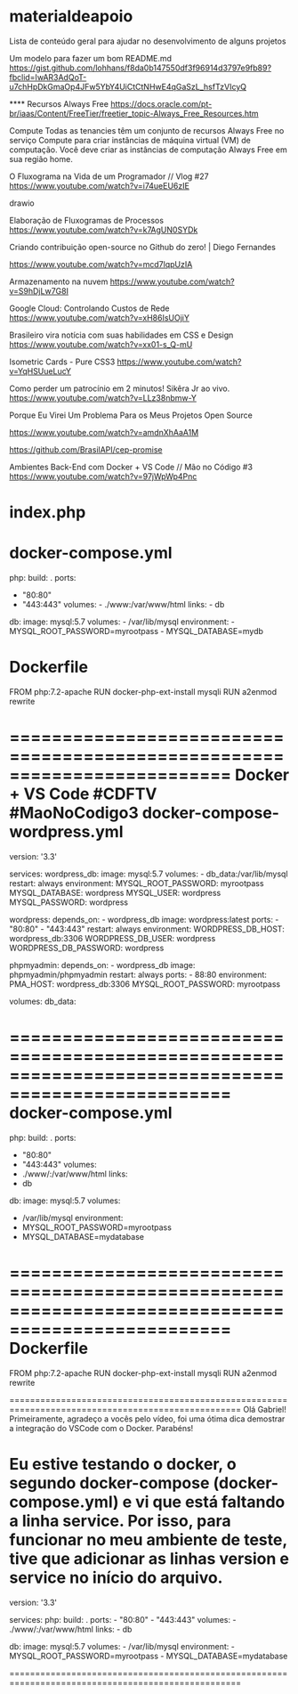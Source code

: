 # materialdeapoio
Lista de conteúdo geral para ajudar no desenvolvimento de alguns projetos

Um modelo para fazer um bom README.md
https://gist.github.com/lohhans/f8da0b147550df3f96914d3797e9fb89?fbclid=IwAR3AdQoT-u7chHpDkGmaOp4JFw5YbY4UiCtCtNHwE4qGaSzL_hsfTzVIcyQ


**** Recursos Always Free
https://docs.oracle.com/pt-br/iaas/Content/FreeTier/freetier_topic-Always_Free_Resources.htm

Compute
Todas as tenancies têm um conjunto de recursos Always Free no serviço Compute para criar instâncias de máquina virtual (VM) de computação. Você deve criar as instâncias de computação Always Free em sua região home.


O Fluxograma na Vida de um Programador // Vlog #27
https://www.youtube.com/watch?v=i74ueEU6zIE


drawio



Elaboração de Fluxogramas de Processos
https://www.youtube.com/watch?v=k7AgUN0SYDk



Criando contribuição open-source no Github do zero! | Diego Fernandes

https://www.youtube.com/watch?v=mcd7lqpUzIA

Armazenamento na nuvem
https://www.youtube.com/watch?v=S9hDjLw7G8I


Google Cloud: Controlando Custos de Rede
https://www.youtube.com/watch?v=xH86IsUOjiY



Brasileiro vira notícia com suas habilidades em CSS e Design
https://www.youtube.com/watch?v=xx01-s_Q-mU

Isometric Cards - Pure CSS3
https://www.youtube.com/watch?v=YqHSUueLucY



Como perder um patrocínio em 2 minutos! Sikêra Jr ao vivo.
https://www.youtube.com/watch?v=LLz38nbmw-Y



Porque Eu Virei Um Problema Para os Meus Projetos Open Source

https://www.youtube.com/watch?v=amdnXhAaA1M

https://github.com/BrasilAPI/cep-promise


Ambientes Back-End com Docker + VS Code // Mão no Código #3
https://www.youtube.com/watch?v=97jWpWp4Pnc


index.php
=================================================================
<?php phpinfo(); ?>



docker-compose.yml
=================================================================
php:
  build: .
  ports:
   - "80:80"
   - "443:443"
   volumes:
    - ./www:/var/www/html
   links:
    - db 

db:
  image: mysql:5.7
  volumes:
    - /var/lib/mysql
  environment:
    - MYSQL_ROOT_PASSWORD=myrootpass
    - MYSQL_DATABASE=mydb


Dockerfile
=================================================================
FROM php:7.2-apache
RUN docker-php-ext-install mysqli
RUN a2enmod rewrite







=========================================================================
Docker + VS Code #CDFTV #MaoNoCodigo3
docker-compose-wordpress.yml
===================================================================================================
version: '3.3'

services:
   wordpress_db:
     image: mysql:5.7
     volumes:
       - db_data:/var/lib/mysql
     restart: always
     environment:
       MYSQL_ROOT_PASSWORD: myrootpass
       MYSQL_DATABASE: wordpress
       MYSQL_USER: wordpress
       MYSQL_PASSWORD: wordpress

   wordpress:
     depends_on:
       - wordpress_db
     image: wordpress:latest
     ports:
       - "80:80"
       - "443:443"
     restart: always
     environment:
       WORDPRESS_DB_HOST: wordpress_db:3306
       WORDPRESS_DB_USER: wordpress
       WORDPRESS_DB_PASSWORD: wordpress

   phpmyadmin:
    depends_on:
      - wordpress_db
    image: phpmyadmin/phpmyadmin
    restart: always
    ports:
      - 88:80
    environment:
      PMA_HOST: wordpress_db:3306
      MYSQL_ROOT_PASSWORD: myrootpass

volumes:
    db_data:
    
    
    
    
    
    
===================================================================================================
    docker-compose.yml
===================================================================================================
php:
  build: .
  ports:
   - "80:80"
   - "443:443"
  volumes:
   - ./www/:/var/www/html
  links:
   - db

db:
  image: mysql:5.7
  volumes:
   - /var/lib/mysql
  environment:
   - MYSQL_ROOT_PASSWORD=myrootpass
   - MYSQL_DATABASE=mydatabase
    
    
    
    
    
    
    
    
    
    
    
    
    
    
    






===================================================================================================
Dockerfile
===================================================================================================
FROM php:7.2-apache
RUN docker-php-ext-install mysqli
RUN a2enmod rewrite
























===================================================================================================
Olá Gabriel! Primeiramente, agradeço a vocês pelo vídeo, foi uma ótima dica demostrar a integração do VSCode com o Docker. Parabéns!

Eu estive testando o docker, o segundo docker-compose (docker-compose.yml) e vi que está faltando a linha service. Por isso, para funcionar no meu ambiente de teste, tive que adicionar as linhas version e service no início do arquivo.
===================================================================================================

version: '3.3'

services:
  php:
    build: .
    ports:
    - "80:80"
    - "443:443"
    volumes:
    - ./www/:/var/www/html
    links:
    - db

  db:
    image: mysql:5.7
    volumes:
    - /var/lib/mysql
    environment:
    - MYSQL_ROOT_PASSWORD=myrootpass
    - MYSQL_DATABASE=mydatabase








































===================================================================================================
